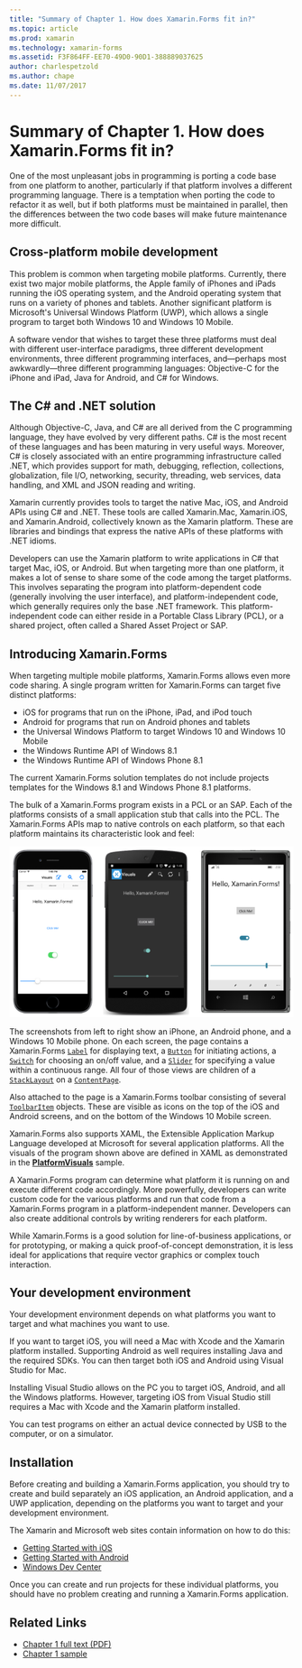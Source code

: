 ```yaml
---
title: "Summary of Chapter 1. How does Xamarin.Forms fit in?"
ms.topic: article
ms.prod: xamarin
ms.technology: xamarin-forms
ms.assetid: F3F864FF-EE70-49D0-90D1-388889037625
author: charlespetzold
ms.author: chape
ms.date: 11/07/2017
---
```


# Summary of Chapter 1. How does Xamarin.Forms fit in?

One of the most unpleasant jobs in programming is porting a code base from one platform to another, particularly if that platform involves a different programming language. There is a temptation when porting the code to refactor it as well, but if both platforms must be maintained in parallel, then the differences between the two code bases will make future maintenance more difficult.

## Cross-platform mobile development

This problem is common when targeting mobile platforms. Currently, there exist two major mobile platforms, the Apple family of iPhones and iPads running the iOS operating system, and the Android operating system that runs on a variety of phones and tablets. Another significant platform is Microsoft's Universal Windows Platform (UWP), which allows a single program to target both Windows 10 and Windows 10 Mobile.

A software vendor that wishes to target these three platforms must deal with different user-interface paradigms, three different development environments, three different programming interfaces, and&#x2014;perhaps most awkwardly&#x2014;three different programming languages: Objective-C for the iPhone and iPad, Java for Android, and C# for Windows.

## The C# and .NET solution

Although Objective-C, Java, and C# are all derived from the C programming language, they have evolved by very different paths. C# is the most recent of these languages and has been maturing in very useful ways. Moreover, C# is closely associated with an entire programming infrastructure called .NET, which provides support for math, debugging, reflection, collections, globalization, file I/O, networking, security, threading, web services, data handling, and XML and JSON reading and writing.

Xamarin currently provides tools to target the native Mac, iOS, and Android APIs using C# and .NET. These tools are called Xamarin.Mac, Xamarin.iOS, and Xamarin.Android, collectively known as the Xamarin platform. These are libraries and bindings that express the native APIs of these platforms with .NET idioms.

Developers can use the Xamarin platform to write applications in C# that target Mac, iOS, or Android. But when targeting more than one platform, it makes a lot of sense to share some of the code among the target platforms. This involves separating the program into platform-dependent code (generally involving the user interface), and platform-independent code, which generally requires only the base .NET framework. This platform-independent code can either reside in a Portable Class Library (PCL), or a shared project, often called a Shared Asset Project or SAP.

## Introducing Xamarin.Forms

When targeting multiple mobile platforms, Xamarin.Forms allows even more code sharing. A single program written for Xamarin.Forms can target five distinct platforms:

- iOS for programs that run on the iPhone, iPad, and iPod touch
- Android for programs that run on Android phones and tablets
- the Universal Windows Platform to target Windows 10 and Windows 10 Mobile
- the Windows Runtime API of Windows 8.1
- the Windows Runtime API of Windows Phone 8.1

The current Xamarin.Forms solution templates do not include projects templates for the Windows 8.1 and Windows Phone 8.1 platforms.

The bulk of a Xamarin.Forms program exists in a PCL or an SAP. Each of the platforms consists of a small application stub that calls into the PCL. The Xamarin.Forms APIs map to native controls on each platform, so that each platform maintains its characteristic look and feel:

[![Triple screenshot of platform visuals sharing](images/ch01fg03-small.png "Xamarin.Forms Controls on Each Platform")](images/ch01fg03-large.png#lightbox "Xamarin.Forms Controls on Each Platform")

The screenshots from left to right show an iPhone, an Android phone, and a Windows 10 Mobile phone. On each screen, the page contains a Xamarin.Forms [`Label`](https://developer.xamarin.com/api/type/Xamarin.Forms.Label/) for displaying text, a [`Button`](https://developer.xamarin.com/api/type/Xamarin.Forms.Button/) for initiating actions, a [`Switch`](https://developer.xamarin.com/api/type/Xamarin.Forms.Switch/) for choosing an on/off value, and a [`Slider`](https://developer.xamarin.com/api/type/Xamarin.Forms.Slider/) for specifying a value within a continuous range. All four of those views are children of a [`StackLayout`](https://developer.xamarin.com/api/type/Xamarin.Forms.StackLayout/) on a [`ContentPage`](https://developer.xamarin.com/api/type/Xamarin.Forms.ContentPage/).

Also attached to the page is a Xamarin.Forms toolbar consisting of several [`ToolbarItem`](https://developer.xamarin.com/api/type/Xamarin.Forms.ToolbarItem/) objects. These are visible as icons on the top of the iOS and Android screens, and on the bottom of the Windows 10 Mobile screen.

Xamarin.Forms also supports XAML, the Extensible Application Markup Language developed at Microsoft for several application platforms. All the visuals of the program shown above are defined in XAML as demonstrated in the [**PlatformVisuals**](https://github.com/xamarin/xamarin-forms-book-samples/tree/master/Chapter01/PlatformVisuals) sample.

A Xamarin.Forms program can determine what platform it is running on and execute different code accordingly. More powerfully, developers can write custom code for the various platforms and run that code from a Xamarin.Forms program in a platform-independent manner. Developers can also create additional controls by writing renderers for each platform.

While Xamarin.Forms is a good solution for line-of-business applications, or for prototyping, or making a quick proof-of-concept demonstration, it is less ideal for applications that require vector graphics or complex touch interaction.

## Your development environment

Your development environment depends on what platforms you want to target and what machines you want to use.

If you want to target iOS, you will need a Mac with Xcode and the Xamarin platform installed. Supporting Android as well requires installing Java and the required SDKs. You can then target both iOS and Android using Visual Studio for Mac.

Installing Visual Studio allows on the PC you to target iOS, Android, and all the Windows platforms. However, targeting iOS from Visual Studio still requires a Mac with Xcode and the Xamarin platform installed.

You can test programs on either an actual device connected by USB to the computer, or on a simulator.

## Installation

Before creating and building a Xamarin.Forms application, you should try to create and build separately an iOS application, an Android application, and a UWP application, depending on the platforms you want to target and your development environment.

The Xamarin and Microsoft web sites contain information on how to do this:

- [Getting Started with iOS](~/ios/get-started/index.md)
- [Getting Started with Android](~/android/get-started/index.md)
- [Windows Dev Center](http://dev.windows.com)

Once you can create and run projects for these individual platforms, you should have no problem creating and running a Xamarin.Forms application.



## Related Links

- [Chapter 1 full text (PDF)](https://download.xamarin.com/developer/xamarin-forms-book/XamarinFormsBook-Ch01-Apr2016.pdf)
- [Chapter 1 sample](https://github.com/xamarin/xamarin-forms-book-samples/tree/master/Chapter01)
